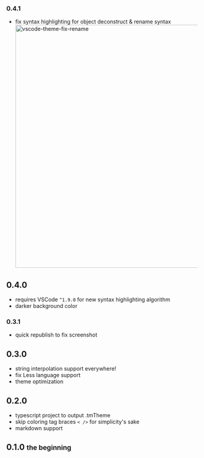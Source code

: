 ### 0.4.1
- fix syntax highlighting for object deconstruct & rename syntax
  <img width="640" alt="vscode-theme-fix-rename" src="https://cloud.githubusercontent.com/assets/464822/25548061/79a1f1fa-2c1f-11e7-9ba7-47de9d505a56.png">


## 0.4.0
- requires VSCode `^1.9.0` for new syntax highlighting algorithm
- darker background color

### 0.3.1
- quick republish to fix screenshot

## 0.3.0
- string interpolation support everywhere!
- fix Less language support
- theme optimization

## 0.2.0
- typescript project to output .tmTheme
- skip coloring tag braces `< />` for simplicity's sake
- markdown support

## 0.1.0 <small>the beginning</small>
